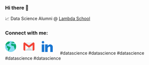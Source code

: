 ### Hi there 👋 

📈 Data Science Alumni @ [Lambda School](https://lambdaschool.com/)
### Connect with me:

[<img align="left" style="margin-right: 1.5rem" alt="portfolio" width="36px" src="assets\portfolio.svg" />][portfolio]

[<img align="left" style="margin-right: 1.5rem" alt="gmail" width="36px" src="assets\gmail.svg" />][gmail]

[<img align="left" style="margin-right: 1.5rem" alt="linkedIn" width="36px" src="assets\linkedin.svg" />][linkedin]

<br />

[portfolio]: http://evangrinalds.com/
[gmail]: https://mail.google.com/mail/u/0/?fs=1&to=evanpersonalbiz@gmail.com&su=SUBJECT&body=BODY&tf=cm
[linkedin]: www.linkedin.com/in/evan-grinalds

#datascience
#datascience
#datascience
#datascience
#datascience
